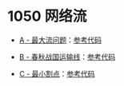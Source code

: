 # 1050 网络流

- [A - 最大流问题](question/A%20-%20最大流问题.md)：[参考代码](solution/1050%20A.cpp)

- [B - 春秋战国运输线](question/B%20-%20春秋战国运输线.md)：[参考代码](solution/1050%20B.cpp)

- [C - 最小割点](question/C%20-%20最小割点.md)：[参考代码](solution/C.cpp)